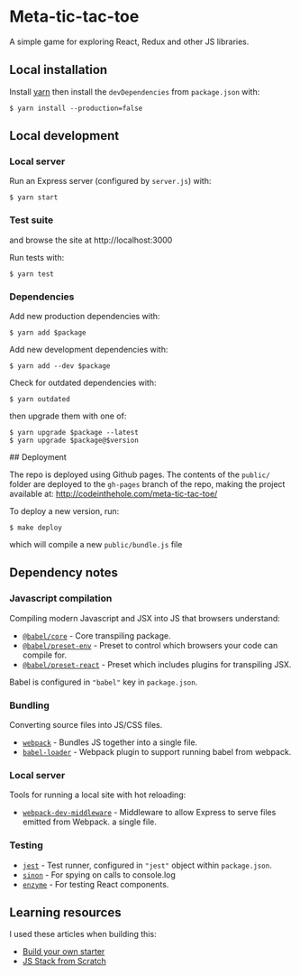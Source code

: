 # Meta-tic-tac-toe

A simple game for exploring React, Redux and other JS libraries.


## Local installation

Install [yarn](https://yarnpkg.com/en/) then install the `devDependencies` from
`package.json` with:

    $ yarn install --production=false


## Local development

### Local server

Run an Express server (configured by `server.js`) with:

    $ yarn start

### Test suite

and browse the site at http://localhost:3000

Run tests with:

    $ yarn test

### Dependencies

Add new production dependencies with:

    $ yarn add $package

Add new development dependencies with:

    $ yarn add --dev $package

Check for outdated dependencies with:

    $ yarn outdated

then upgrade them with one of:

    $ yarn upgrade $package --latest
    $ yarn upgrade $package@$version


## Deployment

The repo is deployed using Github pages. The contents of the `public/` folder
are deployed to the `gh-pages` branch of the repo, making the project available
at: http://codeinthehole.com/meta-tic-tac-toe/

To deploy a new version, run:

    $ make deploy

which will compile a new `public/bundle.js` file


## Dependency notes

### Javascript compilation

Compiling modern Javascript and JSX into JS that browsers understand:

- [`@babel/core`](https://babel.dev/docs/en/babel-core) - Core transpiling
  package.
- [`@babel/preset-env`](https://babel.dev/docs/en/babel-preset-env) - Preset to control which browsers your code can
  compile for.
- [`@babel/preset-react`](https://babel.dev/docs/en/babel-preset-react) - Preset which includes plugins for transpiling JSX.

Babel is configured in `"babel"` key in `package.json`.

### Bundling

Converting source files into JS/CSS files.

- [`webpack`](https://www.npmjs.com/package/webpack) - Bundles JS together into
    a single file.
- [`babel-loader`](https://www.npmjs.com/package/babel-loader) - Webpack plugin
    to support running babel from webpack.

### Local server

Tools for running a local site with hot reloading:

- [`webpack-dev-middleware`](https://github.com/webpack/webpack-dev-middleware) - Middleware to allow Express to serve files emitted from Webpack.
    a single file.

### Testing

- [`jest`](https://jestjs.io/) - Test runner, configured in `"jest"` object
  within `package.json`.
- [`sinon`](https://www.npmjs.com/package/sinon) - For spying on calls to console.log
- [`enzyme`](https://enzymejs.github.io/enzyme/) - For testing React components.


## Learning resources

I used these articles when building this:

- [Build your own starter](http://andrewhfarmer.com/build-your-own-starter/#0-intro)
- [JS Stack from Scratch](https://github.com/verekia/js-stack-from-scratch)
